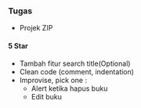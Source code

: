 ### Tugas

- Projek ZIP

#### 5 Star

- Tambah fitur search title(Optional)
- Clean code (comment, indentation)
- Improvise, pick one :
  - Alert ketika hapus buku
  - Edit buku
